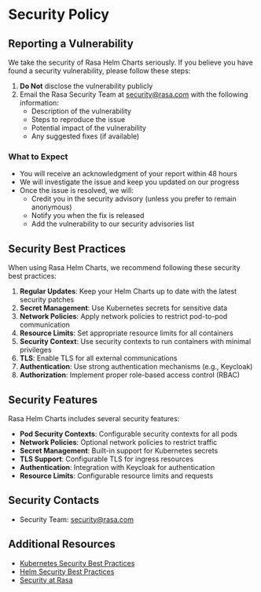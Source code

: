 # Security Policy

## Reporting a Vulnerability

We take the security of Rasa Helm Charts seriously. If you believe you have found a security vulnerability, please follow these steps:

1. **Do Not** disclose the vulnerability publicly
2. Email the Rasa Security Team at security@rasa.com with the following information:
   - Description of the vulnerability
   - Steps to reproduce the issue
   - Potential impact of the vulnerability
   - Any suggested fixes (if available)

### What to Expect

- You will receive an acknowledgment of your report within 48 hours
- We will investigate the issue and keep you updated on our progress
- Once the issue is resolved, we will:
  - Credit you in the security advisory (unless you prefer to remain anonymous)
  - Notify you when the fix is released
  - Add the vulnerability to our security advisories list

## Security Best Practices

When using Rasa Helm Charts, we recommend following these security best practices:

1. **Regular Updates**: Keep your Helm Charts up to date with the latest security patches
2. **Secret Management**: Use Kubernetes secrets for sensitive data
3. **Network Policies**: Apply network policies to restrict pod-to-pod communication
4. **Resource Limits**: Set appropriate resource limits for all containers
5. **Security Context**: Use security contexts to run containers with minimal privileges
6. **TLS**: Enable TLS for all external communications
7. **Authentication**: Use strong authentication mechanisms (e.g., Keycloak)
8. **Authorization**: Implement proper role-based access control (RBAC)

## Security Features

Rasa Helm Charts includes several security features:

- **Pod Security Contexts**: Configurable security contexts for all pods
- **Network Policies**: Optional network policies to restrict traffic
- **Secret Management**: Built-in support for Kubernetes secrets
- **TLS Support**: Configurable TLS for ingress resources
- **Authentication**: Integration with Keycloak for authentication
- **Resource Limits**: Configurable resource limits and requests

## Security Contacts

- Security Team: security@rasa.com

## Additional Resources

- [Kubernetes Security Best Practices](https://kubernetes.io/docs/concepts/security/)
- [Helm Security Best Practices](https://helm.sh/docs/topics/security/)
- [Security at Rasa](https://rasa.com/security-at-rasa/) 
